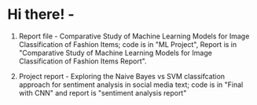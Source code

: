 # Hi there! -

1. Report file - Comparative Study of Machine Learning Models for Image Classification of Fashion Items; code is in "ML Project", Report is in "Comparative Study of Machine Learning Models for Image Classification of Fashion Items Report".


2. Project report - Exploring the Naive Bayes vs SVM classifcation approach for sentiment analysis in social media text; code is in "Final with CNN" and report is "sentiment analysis report" 
